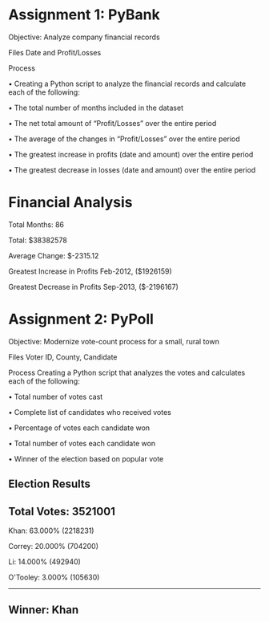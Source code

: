 # Assignment 1: PyBank

Objective: Analyze company financial records

Files
Date and Profit/Losses



Process


•	Creating a Python script to analyze the financial records and calculate each of the following:

•	The total number of months included in the dataset

•	The net total amount of “Profit/Losses” over the entire period

•	The average of the changes in “Profit/Losses” over the entire period

•	The greatest increase in profits (date and amount) over the entire period

•	The greatest decrease in losses (date and amount) over the entire period



Financial Analysis
======================
Total Months: 86

Total: $38382578

Average Change: $-2315.12

Greatest Increase in Profits Feb-2012, ($1926159)

Greatest Decrease in Profits Sep-2013, ($-2196167)






# Assignment 2: PyPoll

Objective: Modernize vote-count process for a small, rural town

Files
Voter ID, County, Candidate

Process
Creating a Python script that analyzes the votes and calculates each of the following:

  •	Total number of votes cast
  
  •	Complete list of candidates who received votes
  
  •	Percentage of votes each candidate won
  
  •	Total number of votes each candidate won
  
  •	Winner of the election based on popular vote

Election Results
--------------------
Total Votes: 3521001
--------------------
Khan: 63.000% (2218231) 

Correy: 20.000% (704200) 

Li: 14.000% (492940) 

O'Tooley: 3.000% (105630) 

-----------------------------
Winner: Khan
-----------------------------
